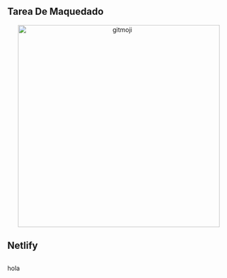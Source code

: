 ## Tarea De Maquedado 
<p align="center">
	<a href="/">
		<img src="/img/coffee.gif" width="456" alt="gitmoji">
	</a>
</p>

 ## Netlify

 ##

 hola